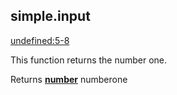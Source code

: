 <!-- Generated by documentation.js. Update this documentation by updating the source code. -->

## simple.input

[undefined:5-8](<> "Source code on GitHub")

This function returns the number one.

Returns **[number](https://developer.mozilla.org/en-US/docs/Web/JavaScript/Reference/Global_Objects/Number)** numberone
